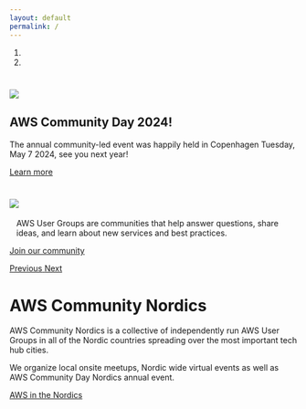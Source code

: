 ```yaml
---
layout: default
permalink: /
---
```


<div id="carousel-index" class="carousel slide" data-ride="carousel">
  <ol class="carousel-indicators">
    <li data-target="#carousel-index" data-slide-to="0" class="active"></li>
    <li data-target="#carousel-index" data-slide-to="1"></li>
  </ol>
    <div class="carousel-item communityday">
      <div class="container">
        <div class="carousel-caption text-center">
          <h1><img src="/content/img/awscommunityday-nordics.png" id="communityday-logo" /></h1>
          <h2 class="mt-4">AWS Community Day 2024!</h2>
          <p>The annual community-led event was happily held in Copenhagen Tuesday, May 7 2024, see you next year!</p>
          <p class="mt-4"><a class="btn btn-lg btn-primary" href="/communityday/" role="button">Learn more</a></p>
        </div>
      </div>
    </div>
    <div class="carousel-item usergroups">
      <div class="container">
        <div class="carousel-caption text-center">
          <h1><img src="/content/img/usergroups-members.png" id="usergroups-members" /></h1>
          <p><div style="max-width: 480px; margin-left: auto; margin-right: auto;">AWS User Groups are communities that help answer questions, share ideas, and learn about new services and best practices.</div></p>
          <p><a class="btn btn-lg btn-primary" href="/usergroups/" role="button">Join our community</a></p>
        </div>
      </div>
    </div>
  </div>
  <a class="carousel-control-prev" href="#carousel-index" role="button" data-slide="prev">
    <span class="carousel-control-prev-icon" aria-hidden="true"></span>
    <span class="sr-only">Previous</span>
  </a>
  <a class="carousel-control-next" href="#carousel-index" role="button" data-slide="next">
    <span class="carousel-control-next-icon" aria-hidden="true"></span>
    <span class="sr-only">Next</span>
  </a>
  
</div>

<div class="container">
  <h1>AWS Community Nordics</h1>
  <p>AWS Community Nordics is a collective of independently run AWS User Groups in all of the Nordic countries spreading over the most important tech hub cities.</p>
  <p>We organize local onsite meetups, Nordic wide virtual events as well as AWS Community Day Nordics annual event.</p>
  <p><a href="https://aws.amazon.com/nordics/">AWS in the Nordics</a></p>

</div>

